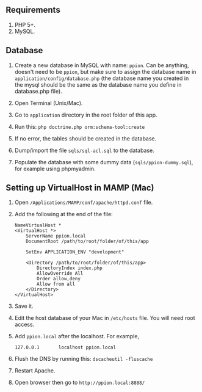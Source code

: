 ## Requirements

1. PHP 5+.
2. MySQL.

## Database

1. Create a new database in MySQL with name: `ppion`. Can be anything, doesn't need to be `ppion`, but make sure to assign the database name in `application/config/database.php` (the database name you created in the mysql should be the same as the database name you define in database.php file).

2. Open Terminal (Unix/Mac).

3. Go to `application` directory in the root folder of this app.

4. Run this: `php doctrine.php orm:schema-tool:create`

5. If no error, the tables should be created in the database.

6. Dump/import the file `sqls/sql-acl.sql` to the database.

7. Populate the database with some dummy data (`sqls/ppion-dummy.sql`), for example using phpmyadmin.

## Setting up VirtualHost in MAMP (Mac)

1.  Open `/Applications/MAMP/conf/apache/httpd.conf` file.

2.  Add the following at the end of the file:

        NameVirtualHost *
        <VirtualHost *>
            ServerName ppion.local
            DocumentRoot /path/to/root/folder/of/this/app

            SetEnv APPLICATION_ENV "development"

            <Directory /path/to/root/folder/of/this/app>
                DirectoryIndex index.php
                AllowOverride All
                Order allow,deny
                Allow from all
            </Directory>
        </VirtualHost>

3.  Save it.

4.  Edit the host database of your Mac in `/etc/hosts` file. You will need root access.

5.  Add `ppion.local` after the localhost. For example,

        127.0.0.1       localhost ppion.local
    
6.  Flush the DNS by running this: `dscacheutil -fluscache`

7.  Restart Apache.

7.  Open browser then go to `http://ppion.local:8888/`